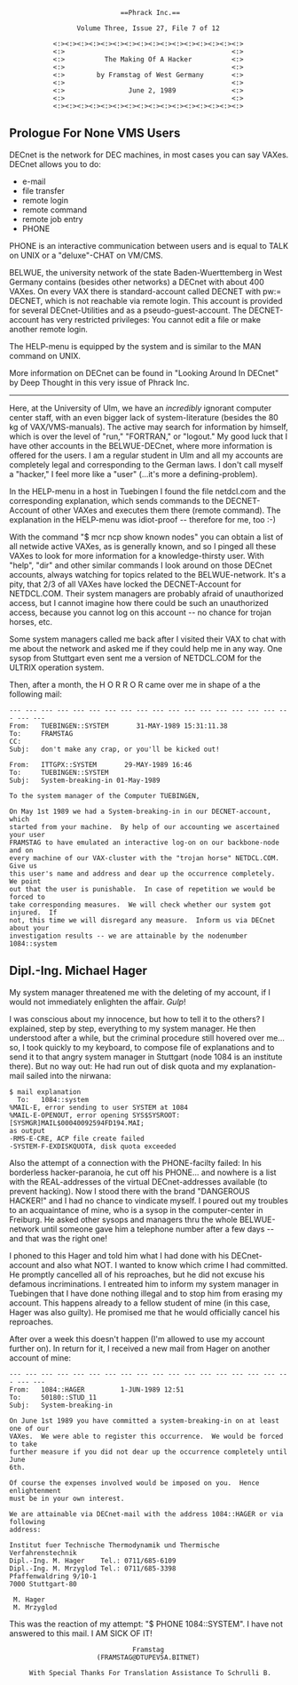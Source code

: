 
                                ==Phrack Inc.==

                     Volume Three, Issue 27, File 7 of 12

               <:><:><:><:><:><:><:><:><:><:><:><:><:><:><:><:>
               <:>                                          <:>
               <:>          The Making Of A Hacker          <:>
               <:>                                          <:>
               <:>        by Framstag of West Germany       <:>
               <:>                                          <:>
               <:>                June 2, 1989              <:>
               <:>                                          <:>
               <:><:><:><:><:><:><:><:><:><:><:><:><:><:><:><:>


Prologue For None VMS Users
---------------------------

DECnet is the network for DEC machines, in most cases you can say VAXes.
DECnet allows you to do:

- e-mail
- file transfer
- remote login
- remote command
- remote job entry
- PHONE

PHONE is an interactive communication between users and is equal to TALK
on UNIX or a "deluxe"-CHAT on VM/CMS.

BELWUE, the university network of the state Baden-Wuerttemberg in
West Germany contains (besides other networks) a DECnet with about 400 VAXes.
On every VAX there is standard-account called DECNET with pw:= DECNET, which is
not reachable via remote login.  This account is provided for several
DECnet-Utilities and as a pseudo-guest-account.  The DECNET-account has very
restricted privileges:  You cannot edit a file or make another remote login.

The HELP-menu is equipped by the system and is similar to the MAN command
on UNIX.

More information on DECnet can be found in "Looking Around In DECnet" by
Deep Thought in this very issue of Phrack Inc.

- - -

Here, at the University of Ulm, we have an *incredibly* ignorant computer
center staff, with an even bigger lack of system-literature (besides the 80 kg
of VAX/VMS-manuals).  The active may search for information by himself, which
is over the level of "run," "FORTRAN," or "logout."  My good luck that I have
other accounts in the BELWUE-DECnet, where more information is offered for the
users.  I am a regular student in Ulm and all my accounts are completely legal
and corresponding to the German laws.  I don't call myself a "hacker," I feel
more like a "user" (...it's more a defining-problem).

In the HELP-menu in a host in Tuebingen I found the file netdcl.com and
the corresponding explanation, which sends commands to the DECNET-Account of
other VAXes and executes them there (remote command).  The explanation in the
HELP-menu was idiot-proof -- therefore for me, too :-)

With the command "$ mcr ncp show known nodes" you can obtain a list of all
netwide active VAXes, as is generally known, and so I pinged all these VAXes to
look for more information for a knowledge-thirsty user.  With "help", "dir" and
other similar commands I look around on those DECnet accounts, always watching
for topics related to the BELWUE-network.  It's a pity, that 2/3 of all VAXes
have locked the DECNET-Account for NETDCL.COM.  Their system managers are
probably afraid of unauthorized access, but I cannot imagine how there could be
such an unauthorized access, because you cannot log on this account -- no
chance for trojan horses, etc.

Some system managers called me back after I visited their VAX to chat with
me about the network and asked me if they could help me in any way. One sysop
from Stuttgart even sent me a version of NETDCL.COM for the ULTRIX operation
system.

Then, after a month, the  H O R R O R  came over me in shape of a the
following mail:

    --- --- --- --- --- --- --- --- --- --- --- --- --- --- --- --- --- --- --- ---
    From:   TUEBINGEN::SYSTEM       31-MAY-1989 15:31:11.38
    To:     FRAMSTAG
    CC:
    Subj:   don't make any crap, or you'll be kicked out!
    
    From:   ITTGPX::SYSTEM       29-MAY-1989 16:46
    To:     TUEBINGEN::SYSTEM
    Subj:   System-breaking-in 01-May-1989
    
    To the system manager of the Computer TUEBINGEN,
    
    On May 1st 1989 we had a System-breaking-in in our DECNET-account, which
    started from your machine.  By help of our accounting we ascertained your user
    FRAMSTAG to have emulated an interactive log-on on our backbone-node and on
    every machine of our VAX-cluster with the "trojan horse" NETDCL.COM.  Give us
    this user's name and address and dear up the occurrence completely.  We point
    out that the user is punishable.  In case of repetition we would be forced to
    take corresponding measures.  We will check whether our system got injured.  If
    not, this time we will disregard any measure.  Inform us via DECnet about your
    investigation results -- we are attainable by the nodenumber 1084::system

Dipl.-Ing. Michael Hager
------------------------

My system manager threatened me with the deleting of my account, if I
would not immediately enlighten the affair.  *Gulp*!

I was conscious about my innocence, but how to tell it to the others?  I
explained, step by step, everything to my system manager.  He then understood
after a while, but the criminal procedure still hovered over me... so, I took
quickly to my keyboard, to compose file of explanations and to send it to that
angry system manager in Stuttgart (node 1084 is an institute there).  But no
way out:  He had run out of disk quota and my explanation-mail sailed into the
nirwana:

    $ mail explanation
      To:   1084::system
    %MAIL-E, error sending to user SYSTEM at 1084
    %MAIL-E-OPENOUT, error opening SYS$SYSROOT:[SYSMGR]MAIL$00040092594FD194.MAI;
    as output
    -RMS-E-CRE, ACP file create failed
    -SYSTEM-F-EXDISKQUOTA, disk quota exceeded

Also the attempt of a connection with the PHONE-facilty failed:  In his
borderless hacker-paranoia, he cut off his PHONE... and nowhere is a list with
the REAL-addresses of the virtual DECnet-addresses available (to prevent
hacking).  Now I stood there with the brand "DANGEROUS HACKER!" and I had no
chance to vindicate myself.  I poured out my troubles to an acquaintance of
mine, who is a sysop in the computer-center in Freiburg.  He asked other sysops
and managers thru the whole BELWUE-network until someone gave him a telephone
number after a few days -- and that was the right one!

I phoned to this Hager and told him what I had done with his
DECnet-account and also what NOT.  I wanted to know which crime I had
committed.  He promptly cancelled all of his reproaches, but he did not excuse
his defamous incriminations.  I entreated him to inform my system manager in
Tuebingen that I have done nothing illegal and to stop him from erasing my
account.  This happens already to a fellow student of mine (in this case, Hager
was also guilty).  He promised me that he would officially cancel his
reproaches.

After over a week this doesn't happen (I'm allowed to use my account
further on).  In return for it, I received a new mail from Hager on another
account of mine:

    --- --- --- --- --- --- --- --- --- --- --- --- --- --- --- --- --- --- --- ---
    From:   1084::HAGER         1-JUN-1989 12:51
    To:     50180::STUD_11
    Subj:   System-breaking-in
    
    On June 1st 1989 you have committed a system-breaking-in on at least one of our
    VAXes.  We were able to register this occurrence.  We would be forced to take
    further measure if you did not dear up the occurrence completely until June
    6th.
    
    Of course the expenses involved would be imposed on you.  Hence enlightenment
    must be in your own interest.
    
    We are attainable via DECnet-mail with the address 1084::HAGER or via following
    address:
    
    Institut fuer Technische Thermodynamik und Thermische Verfahrenstechnik
    Dipl.-Ing. M. Hager    Tel.: 0711/685-6109
    Dipl.-Ing. M. Mrzyglod Tel.: 0711/685-3398
    Pfaffenwaldring 9/10-1
    7000 Stuttgart-80
    
     M. Hager
     M. Mrzyglod

This was the reaction of my attempt: "$ PHONE 1084::SYSTEM".  I have not
answered to this mail.  I AM SICK OF IT!


                                   Framstag
                          (FRAMSTAG@DTUPEV5A.BITNET)

         With Special Thanks For Translation Assistance To Schrulli B.
